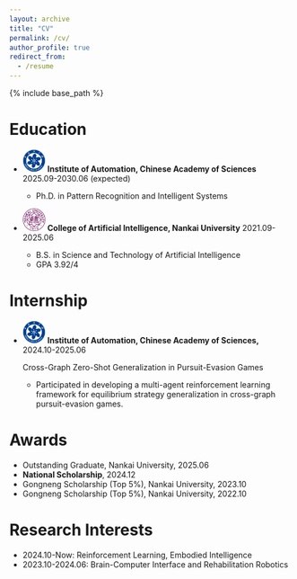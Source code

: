 ```yaml
---
layout: archive
title: "CV"
permalink: /cv/
author_profile: true
redirect_from:
  - /resume
---
```


{% include base_path %}

Education
======
* <img src="/images/CAS.png" alt="CAS" width="40" height="40"> **Institute of Automation, Chinese Academy of Sciences** 2025.09-2030.06 (expected)
  - Ph.D. in Pattern Recognition and Intelligent Systems
  
* <img src="/images/NKU.png" alt="NKU" width="40" height="40"> **College of Artificial Intelligence, Nankai University** 2021.09-2025.06
  - B.S. in Science and Technology of Artificial Intelligence
  - GPA 3.92/4

Internship
======
* <img src="/images/CAS.png" alt="CAS" width="40" height="40"> **Institute of Automation, Chinese Academy of Sciences,** 2024.10-2025.06
  
  Cross-Graph Zero-Shot Generalization in Pursuit-Evasion Games
  - Participated in developing a multi-agent reinforcement learning framework for equilibrium strategy generalization in cross-graph pursuit-evasion games.

Awards
======
* Outstanding Graduate, Nankai University, 2025.06
* **National Scholarship**, 2024.12
* Gongneng Scholarship (Top 5%), Nankai University, 2023.10
* Gongneng Scholarship (Top 5%), Nankai University, 2022.10

Research Interests
======
* 2024.10-Now: Reinforcement Learning, Embodied Intelligence
* 2023.10-2024.06: Brain-Computer Interface and Rehabilitation Robotics

<!-- Work experience
======
* Spring 2024: Academic Pages Collaborator
  * Github University
  * Duties includes: Updates and improvements to template
  * Supervisor: The Users

* Fall 2015: Research Assistant
  * Github University
  * Duties included: Merging pull requests
  * Supervisor: Professor Hub

* Summer 2015: Research Assistant
  * Github University
  * Duties included: Tagging issues
  * Supervisor: Professor Git
  
Skills
======
* Skill 1
* Skill 2
  * Sub-skill 2.1
  * Sub-skill 2.2
  * Sub-skill 2.3
* Skill 3

Publications
======
  <ul>{% for post in site.publications reversed %}
    {% include archive-single-cv.html %}
  {% endfor %}</ul>
  
Talks
======
  <ul>{% for post in site.talks reversed %}
    {% include archive-single-talk-cv.html  %}
  {% endfor %}</ul>
  
Teaching
======
  <ul>{% for post in site.teaching reversed %}
    {% include archive-single-cv.html %}
  {% endfor %}</ul>
  
Service and leadership
======
* Currently signed in to 43 different slack teams -->
